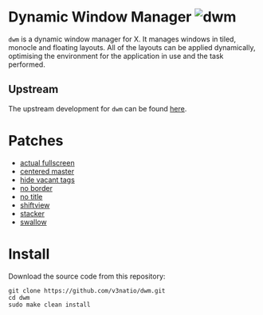 # Dynamic Window Manager ![dwm](https://img.shields.io/static/v1?label=dwm&message=6.5&color=blue&style=flat-square)

`dwm` is a dynamic window manager for X. It manages windows in tiled, monocle and floating layouts. All of the layouts can be applied dynamically, optimising the environment for the application in use and the task performed.

## Upstream

The upstream development for `dwm` can be found [here](https://git.suckless.org/dwm).

# Patches

- [actual fullscreen](https://dwm.suckless.org/patches/actualfullscreen/)
- [centered master](https://dwm.suckless.org/patches/centeredmaster/)
- [hide vacant tags](https://dwm.suckless.org/patches/hide_vacant_tags/)
- [no border](https://dwm.suckless.org/patches/noborder/)
- [no title](https://dwm.suckless.org/patches/notitle/)
- [shiftview](https://dwm.suckless.org/patches/nextprev/)
- [stacker](https://dwm.suckless.org/patches/stacker/)
- [swallow](https://dwm.suckless.org/patches/swallow/)

# Install

Download the source code from this repository:

```
git clone https://github.com/v3natio/dwm.git
cd dwm
sudo make clean install
```
